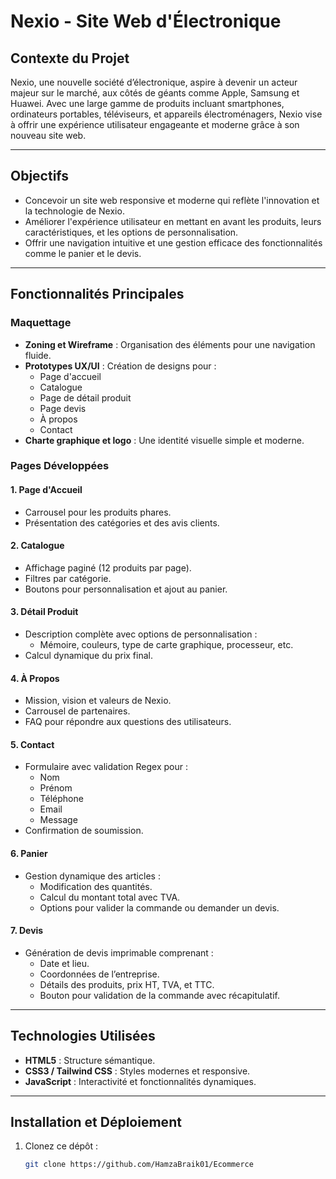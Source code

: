 # Nexio - Site Web d'Électronique

## Contexte du Projet
Nexio, une nouvelle société d’électronique, aspire à devenir un acteur majeur sur le marché, aux côtés de géants comme Apple, Samsung et Huawei. Avec une large gamme de produits incluant smartphones, ordinateurs portables, téléviseurs, et appareils électroménagers, Nexio vise à offrir une expérience utilisateur engageante et moderne grâce à son nouveau site web.

---

## Objectifs
- Concevoir un site web responsive et moderne qui reflète l'innovation et la technologie de Nexio.
- Améliorer l'expérience utilisateur en mettant en avant les produits, leurs caractéristiques, et les options de personnalisation.
- Offrir une navigation intuitive et une gestion efficace des fonctionnalités comme le panier et le devis.

---

## Fonctionnalités Principales

### Maquettage
- **Zoning et Wireframe** : Organisation des éléments pour une navigation fluide.
- **Prototypes UX/UI** : Création de designs pour :
  - Page d'accueil
  - Catalogue
  - Page de détail produit
  - Page devis
  - À propos
  - Contact
- **Charte graphique et logo** : Une identité visuelle simple et moderne.

### Pages Développées
#### 1. **Page d'Accueil**
- Carrousel pour les produits phares.
- Présentation des catégories et des avis clients.

#### 2. **Catalogue**
- Affichage paginé (12 produits par page).
- Filtres par catégorie.
- Boutons pour personnalisation et ajout au panier.

#### 3. **Détail Produit**
- Description complète avec options de personnalisation :
  - Mémoire, couleurs, type de carte graphique, processeur, etc.
- Calcul dynamique du prix final.

#### 4. **À Propos**
- Mission, vision et valeurs de Nexio.
- Carrousel de partenaires.
- FAQ pour répondre aux questions des utilisateurs.

#### 5. **Contact**
- Formulaire avec validation Regex pour :
  - Nom
  - Prénom
  - Téléphone
  - Email
  - Message
- Confirmation de soumission.

#### 6. **Panier**
- Gestion dynamique des articles :
  - Modification des quantités.
  - Calcul du montant total avec TVA.
  - Options pour valider la commande ou demander un devis.

#### 7. **Devis**
- Génération de devis imprimable comprenant :
  - Date et lieu.
  - Coordonnées de l’entreprise.
  - Détails des produits, prix HT, TVA, et TTC.
  - Bouton pour validation de la commande avec récapitulatif.

---

## Technologies Utilisées
- **HTML5** : Structure sémantique.
- **CSS3 / Tailwind CSS** : Styles modernes et responsive.
- **JavaScript** : Interactivité et fonctionnalités dynamiques.

---

## Installation et Déploiement
1. Clonez ce dépôt :  
   ```bash
   git clone https://github.com/HamzaBraik01/Ecommerce
